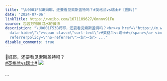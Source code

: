 ```yaml
---
title: "\U0001F53B妈耶，还要看见索斯盖特吗？#英格兰vs瑞士# [图片]"
date: '2024-07-06'
linkTitle: https://weibo.com/1671109627/Omnnv91Fu
source: 包容万物恒河水的微博
description: "\U0001F53B妈耶，还要看见索斯盖特吗？<br><a href=\"https://m.weibo.cn/search?containerid=231522type%3D1%26t%3D10%26q%3D%23%E8%8B%B1%E6%A0%BC%E5%85%B0vs%E7%91%9E%E5%A3%AB%23&amp;extparam=%23%E8%8B%B1%E6%A0%BC%E5%85%B0vs%E7%91%9E%E5%A3%AB%23\"
  data-hide=\"\"><span class=\"surl-text\">#英格兰vs瑞士#</span></a> <img style=\"\" src=\"https://tvax4.sinaimg.cn/large/639b1bfbly1hrew561artj20ix0aojsi.jpg\"
  referrerpolicy=\"no-referrer\"><br><br> ..."
disable_comments: true
---
```

🔻妈耶，还要看见索斯盖特吗？<br><a href="https://m.weibo.cn/search?containerid=231522type%3D1%26t%3D10%26q%3D%23%E8%8B%B1%E6%A0%BC%E5%85%B0vs%E7%91%9E%E5%A3%AB%23&amp;extparam=%23%E8%8B%B1%E6%A0%BC%E5%85%B0vs%E7%91%9E%E5%A3%AB%23" data-hide=""><span class="surl-text">#英格兰vs瑞士#</span></a> <img style="" src="https://tvax4.sinaimg.cn/large/639b1bfbly1hrew561artj20ix0aojsi.jpg" referrerpolicy="no-referrer"><br><br> ...
